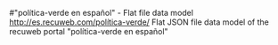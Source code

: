 #"política-verde en español" - Flat file data model
http://es.recuweb.com/política-verde/
Flat JSON file data model of the recuweb portal "política-verde en español"
